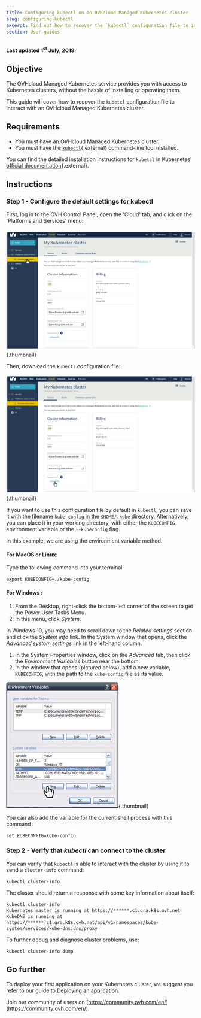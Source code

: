 ```yaml
---
title: Configuring kubectl on an OVHcloud Managed Kubernetes cluster
slug: configuring-kubectl
excerpt: Find out how to recover the `kubectl` configuration file to interact with an OVHcloud Managed Kubernetes cluster.
section: User guides
---
```


**Last updated 1<sup>st</sup> July, 2019.**


## Objective

The OVHcloud Managed Kubernetes service provides you with access to Kubernetes clusters, without the hassle of installing or operating them. 

This guide will cover how to recover the `kubetcl` configuration file to interact with an OVHcloud Managed Kubernetes cluster.


## Requirements

- You must have an OVHcloud Managed Kubernetes cluster.
- You must have the [`kubectl`](https://kubernetes.io/docs/reference/kubectl/overview/){.external} command-line tool installed.

You can find the detailed installation instructions for `kubetcl` in Kubernetes' [official documentation](https://kubernetes.io/docs/home/){.external}.


## Instructions


### Step 1 - Configure the default settings for kubectl

First, log in to the OVH Control Panel, open the 'Cloud' tab, and click on the 'Platforms and Services' menu:

![Configuring default settings for kubectl](images/kubernetes-quickstart-01.png){.thumbnail}

Then, download the `kubectl` configuration file:

![Configuring default settings for kubectl](images/kubernetes-quickstart-02.png){.thumbnail}

If you want to use this configuration file by default in `kubectl`, you can save it with the filename `kube-config` in the `$HOME/.kube` directory. Alternatively, you can place it in your working directory, with either the `KUBECONFIG` environment variable or the `--kubeconfig` flag. 

In this example, we are using the environment variable method.

#### For MacOS or Linux:

Type the following command into your terminal:

```
export KUBECONFIG=./kube-config
```

#### For Windows : 

1. From the Desktop, right-click the bottom-left corner of the screen to get the Power User Tasks Menu.
2. In this menu, click *System*.

In Windows 10, you may need to scroll down to the *Related settings* section and click the *System info* link. In the System window that opens, click the *Advanced system settings* link in the left-hand column.

1. In the System Properties window, click on the *Advanced* tab, then click the *Environment Variables* button near the bottom.
2. In the window that opens (pictured below), add a new variable, `KUBECONFIG`, with the path to the `kube-config` file as its value.


 ![Add environment variables](images/configuring_default_settings_for_kubectl-02.png){.thumbnail}


You can also add the variable for the current shell process with this command :

```
set KUBECONFIG=kube-config
```


### Step 2 - Verify that *kubectl* can connect to the cluster


You can verify that `kubectl` is able to interact with the cluster by using it to send a `cluster-info` command:

```
kubectl cluster-info
```

The cluster should return a response with some key information about itself:

```
kubectl cluster-info
Kubernetes master is running at https://******.c1.gra.k8s.ovh.net
KubeDNS is running at https://******.c1.gra.k8s.ovh.net/api/v1/namespaces/kube-system/services/kube-dns:dns/proxy
```

To further debug and diagnose cluster problems, use: 

```
kubectl cluster-info dump
```

## Go further

To deploy your first application on your Kubernetes cluster, we suggest you refer to our guide to [Deploying an application](../deploying-an-application/).

Join our community of users on [https://community.ovh.com/en/](https://community.ovh.com/en/).
